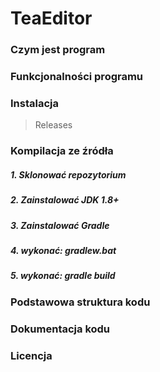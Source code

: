 # TeaEditor
### Czym jest program
### Funkcjonalności programu
### Instalacja
> Releases
### Kompilacja ze źródła
##### 1. Sklonować repozytorium
##### 2. Zainstalować JDK 1.8+
##### 3. Zainstalować Gradle
##### 4. wykonać: gradlew.bat
##### 5. wykonać: gradle build
### Podstawowa struktura kodu
### Dokumentacja kodu
### Licencja